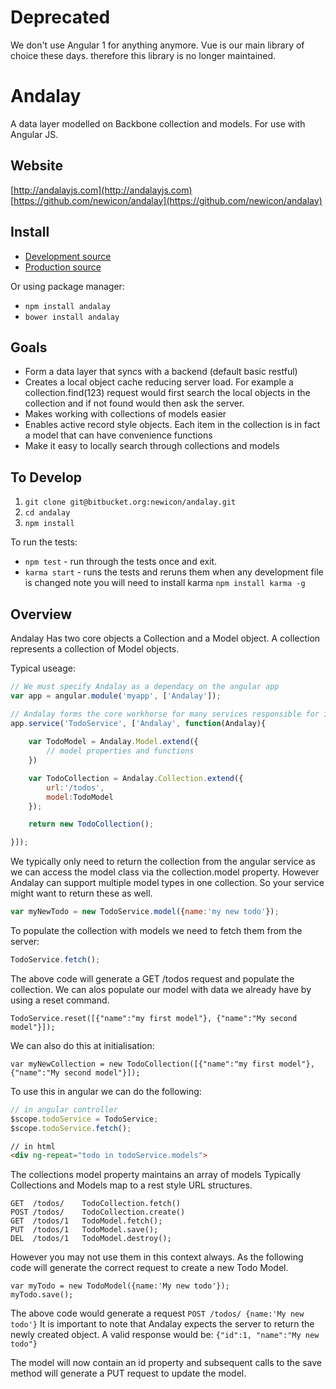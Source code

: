 # Deprecated #
We don't use Angular 1 for anything anymore. Vue is our main library of choice these days.  therefore this library is no longer maintained.

# Andalay #

A data layer modelled on Backbone collection and models. For use with Angular JS.

## Website

[http://andalayjs.com](http://andalayjs.com) 
[https://github.com/newicon/andalay](https://github.com/newicon/andalay)

## Install

- [Development source](http://andalayjs.com/src/andalay.js)
- [Production source](http://andalayjs.com/dist/andalay.min.js)

Or using package manager:

- ```npm install andalay```
- ```bower install andalay```

## Goals

- Form a data layer that syncs with a backend (default basic restful)
- Creates a local object cache reducing server load. For example a collection.find(123) request would first search the local objects in the collection and if not found would then ask the server.
- Makes working with collections of models easier
- Enables active record style objects. Each item in the collection is in fact a model that can have convenience functions
- Make it easy to locally search through collections and models

## To Develop

1. ```git clone git@bitbucket.org:newicon/andalay.git```
2. ```cd andalay```
3. ```npm install```

To run the tests:

- ```npm test``` - run through the tests once and exit.
- ```karma start``` - runs the tests and reruns them when any development file is changed note you will need to install karma ```npm install karma -g```


## Overview ##

Andalay Has two core objects a Collection and a Model object.
A collection represents a collection of Model objects.

Typical useage:

~~~js
// We must specify Andalay as a dependacy on the angular app
var app = angular.module('myapp', ['Andalay']);

// Andalay forms the core workhorse for many services responsible for interacting with server side and client side data
app.service('TodoService', ['Andalay', function(Andalay){
	
	var TodoModel = Andalay.Model.extend({
		// model properties and functions
	})

	var TodoCollection = Andalay.Collection.extend({
		url:'/todos',
		model:TodoModel
	});

	return new TodoCollection();

}]);
~~~

We typically only need to return the collection from the angular service as we can access the model class via the collection.model property.
However Andalay can support multiple model types in one collection. So your service might want to return these as well.


~~~js
var myNewTodo = new TodoService.model({name:'my new todo'});
~~~

To populate the collection with models we need to fetch them from the server:

~~~js
TodoService.fetch();
~~~

The above code will generate a GET /todos request and populate the collection.
We can alos populate our model with data we already have by using a reset command.

~~~
TodoService.reset([{"name":"my first model"}, {"name":"My second model"}]);
~~~

We can also do this at initialisation:
~~~
var myNewCollection = new TodoCollection([{"name":"my first model"}, {"name":"My second model"}]);
~~~

To use this in angular we can do the following:

~~~js
// in angular controller
$scope.todoService = TodoService;
$scope.todoService.fetch();
~~~

~~~html
// in html
<div ng-repeat="todo in todoService.models">
~~~

The collections model property maintains an array of models
Typically Collections and Models map to a rest style URL structures.

~~~
GET  /todos/    TodoCollection.fetch()
POST /todos/    TodoCollection.create() 
GET  /todos/1   TodoModel.fetch();
PUT  /todos/1   TodoModel.save();
DEL  /todos/1   TodoModel.destroy();
~~~

However you may not use them in this context always.
As the following code will generate the correct request to create a new Todo Model.

~~~
var myTodo = new TodoModel({name:'My new todo'});
myTodo.save();
~~~

The above code would generate a request ```POST /todos/ {name:'My new todo'}```
It is important to note that Andalay expects the server to return the newly created object.
A valid response would be: ```{"id":1, "name":"My new todo"}```

The model will now contain an id property and subsequent calls to the save method will generate a PUT request to update the model.


